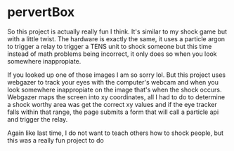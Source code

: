 # pervertBox

So this project is actually really fun I think. It's similar to my shock game but with a little twist. The hardware is exactly the same, it uses a particle argon to trigger a relay to trigger a TENS unit to shock someone but this time instead of math problems being incorrect, it only does so when you look somewhere inappropiate. 

If you looked up one of those images I am so sorry lol. But this project uses webgazer to track your eyes with the computer's webcam and when you look somewhere inappropiate on the image that's when the shock occurs. Webgazer maps the screen into xy coordinates, all I had to do to determine a shock worthy area was get the correct xy values and if the eye tracker falls within that range, the page submits a form that will call a particle api and trigger the relay.

Again like last time, I do not want to teach others how to shock people, but this was a really fun project to do
